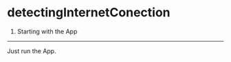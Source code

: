 # detectingInternetConection

1) Starting with the App
-------------------------------------
Just run the App.
